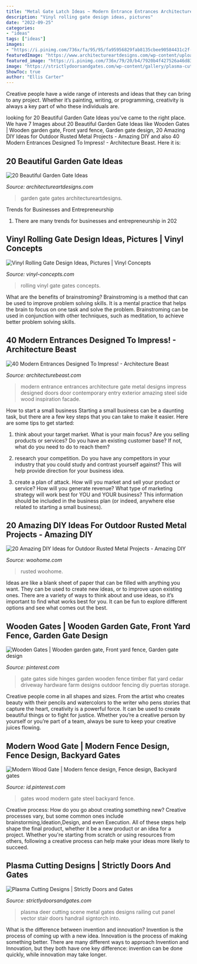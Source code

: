 ```yaml
---
title: "Metal Gate Latch Ideas ~ Modern Entrance Entrances Architecture Gate Metal Designs Impress Designed Doors Door Contemporary Entry Exterior Amazing Steel Side Wood Inspiration Facade"
description: "Vinyl rolling gate design ideas, pictures"
date: "2022-09-25"
categories:
- "ideas"
tags: ["ideas"]
images:
- "https://i.pinimg.com/736x/fa/95/95/fa95956829fab8135cbee90584431c2f--wood-gates-steel-frame.jpg"
featuredImage: "https://www.architectureartdesigns.com/wp-content/uploads/2013/03/Gates-ArchitectureArtDesigns-6.jpg"
featured_image: "https://i.pinimg.com/736x/79/20/b4/7920b4f427526a46d834692cd5660b26.jpg"
image: "https://strictlydoorsandgates.com/wp-content/gallery/plasma-cutting-designs/plasma-cutting-12.jpg"
ShowToc: true
author: "Ellis Carter"
---
```



Creative people have a wide range of interests and ideas that they can bring to any project. Whether it’s painting, writing, or programming, creativity is always a key part of who these individuals are.

	

		
looking for 20 Beautiful Garden Gate Ideas you've came to the right place. We have 7 Images about 20 Beautiful Garden Gate Ideas like Wooden Gates | Wooden garden gate, Front yard fence, Garden gate design, 20 Amazing DIY Ideas for Outdoor Rusted Metal Projects - Amazing DIY and also 40 Modern Entrances Designed To Impress! - Architecture Beast. Here it is:
		
    
## 20 Beautiful Garden Gate Ideas

<img loading=lazy src="https://www.architectureartdesigns.com/wp-content/uploads/2013/03/Gates-ArchitectureArtDesigns-6.jpg" onerror="this.onerror=null;this.src='https://tse3.mm.bing.net/th?id=OIP.SGeevEAtPGw3-zs_8P6foQAAAA&amp;pid=15.1';" alt="20 Beautiful Garden Gate Ideas">

_Source: architectureartdesigns.com_

>garden gate gates architectureartdesigns. 

	

Trends for Businesses and Entrepreneurship
1. There are many trends for businesses and entrepreneurship in 202
    
## Vinyl Rolling Gate Design Ideas, Pictures | Vinyl Concepts

<img loading=lazy src="https://vinyl-concepts.com/wp-content/uploads/2016/06/vinyl-rolling-gate-06.jpg" onerror="this.onerror=null;this.src='https://tse3.mm.bing.net/th?id=OIP.M67fRVOES6NjYEQlw7SOkQHaFj&amp;pid=15.1';" alt="Vinyl Rolling Gate Design Ideas, Pictures | Vinyl Concepts">

_Source: vinyl-concepts.com_

>rolling vinyl gate gates concepts. 

	

What are the benefits of brainstroming?
Brainstroming is a method that can be used to improve problem solving skills. It is a mental practice that helps the brain to focus on one task and solve the problem. Brainstroming can be used in conjunction with other techniques, such as meditation, to achieve better problem solving skills.

    
## 40 Modern Entrances Designed To Impress! - Architecture Beast

<img loading=lazy src="http://www.architecturebeast.com/wp-content/uploads/2014/03/40_Modern_Entrances_Designed_To_Impress_featured_on_architecture_beast_03.jpg" onerror="this.onerror=null;this.src='https://tse4.mm.bing.net/th?id=OIP.3UN6L-nWCgtjRpCEZXHgpAHaLJ&amp;pid=15.1';" alt="40 Modern Entrances Designed To Impress! - Architecture Beast">

_Source: architecturebeast.com_

>modern entrance entrances architecture gate metal designs impress designed doors door contemporary entry exterior amazing steel side wood inspiration facade. 

	

How to start a small business
Starting a small business can be a daunting task, but there are a few key steps that you can take to make it easier. Here are some tips to get started:
1. think about your target market. What is your main focus? Are you selling products or services? Do you have an existing customer base? If not, what do you need to do to reach them?

2. research your competition. Do you have any competitors in your industry that you could study and contrast yourself against? This will help provide direction for your business idea.

3. create a plan of attack. How will you market and sell your product or service? How will you generate revenue? What type of marketing strategy will work best for YOU and YOUR business? This information should be included in the business plan (or indeed, anywhere else related to starting a small business).

    
## 20 Amazing DIY Ideas For Outdoor Rusted Metal Projects - Amazing DIY

<img loading=lazy src="https://www.woohome.com/wp-content/uploads/2016/02/rusted-metal-projects-woohome-3.jpg" onerror="this.onerror=null;this.src='https://tse2.mm.bing.net/th?id=OIP.RAXpQzf82jVp2bv5aUQ8ogHaLD&amp;pid=15.1';" alt="20 Amazing DIY Ideas for Outdoor Rusted Metal Projects - Amazing DIY">

_Source: woohome.com_

>rusted woohome. 

	

Ideas are like a blank sheet of paper that can be filled with anything you want. They can be used to create new ideas, or to improve upon existing ones. There are a variety of ways to think about and use ideas, so it’s important to find what works best for you. It can be fun to explore different options and see what comes out the best.

    
## Wooden Gates | Wooden Garden Gate, Front Yard Fence, Garden Gate Design

<img loading=lazy src="https://i.pinimg.com/736x/79/20/b4/7920b4f427526a46d834692cd5660b26.jpg" onerror="this.onerror=null;this.src='https://tse1.mm.bing.net/th?id=OIP.jNa0AU-3bHgHLpxdv5ax9QHaNV&amp;pid=15.1';" alt="Wooden Gates | Wooden garden gate, Front yard fence, Garden gate design">

_Source: pinterest.com_

>gate gates side hinges garden wooden fence timber flat yard cedar driveway hardware farm designs outdoor fencing diy puertas storage. 

	

Creative people come in all shapes and sizes. From the artist who creates beauty with their pencils and watercolors to the writer who pens stories that capture the heart, creativity is a powerful force. It can be used to create beautiful things or to fight for justice. Whether you’re a creative person by yourself or you’re part of a team, always be sure to keep your creative juices flowing.

    
## Modern Wood Gate | Modern Fence Design, Fence Design, Backyard Gates

<img loading=lazy src="https://i.pinimg.com/736x/fa/95/95/fa95956829fab8135cbee90584431c2f--wood-gates-steel-frame.jpg" onerror="this.onerror=null;this.src='https://tse3.mm.bing.net/th?id=OIP.y91Sqy9mHmx--QhnPzXkIwHaLZ&amp;pid=15.1';" alt="Modern Wood Gate | Modern fence design, Fence design, Backyard gates">

_Source: id.pinterest.com_

>gates wood modern gate steel backyard fence. 

	

Creative process: How do you go about creating something new?
Creative processes vary, but some common ones include brainstorming,Ideation,Design, and even Execution. All of these steps help shape the final product, whether it be a new product or an idea for a project. Whether you're starting from scratch or using resources from others, following a creative process can help make your ideas more likely to succeed.

    
## Plasma Cutting Designs | Strictly Doors And Gates

<img loading=lazy src="https://strictlydoorsandgates.com/wp-content/gallery/plasma-cutting-designs/plasma-cutting-12.jpg" onerror="this.onerror=null;this.src='https://tse2.mm.bing.net/th?id=OIP.2zHV0VMB1vQvZSnoxGBcyAHaFj&amp;pid=15.1';" alt="Plasma Cutting Designs | Strictly Doors and Gates">

_Source: strictlydoorsandgates.com_

>plasma deer cutting scene metal gates designs railing cut panel vector stair doors handrail signtorch into. 

	

What is the difference between invention and innovation?
Invention is the process of coming up with a new idea. Innovation is the process of making something better. There are many different ways to approach Invention and Innovation, but they both have one key difference: invention can be done quickly, while innovation may take longer.

